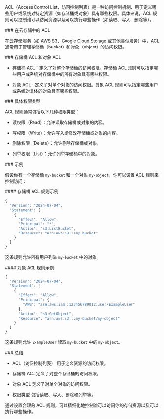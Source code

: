 ACL（Access Control List，访问控制列表）是一种访问控制机制，用于定义哪些用户或系统对特定资源（如存储桶或对象）具有哪些权限。具体来说，ACL 规则可以控制谁可以访问资源以及可以执行哪些操作（如读取、写入、删除等）。

\### 在云存储中的 ACL

在云存储服务（如 AWS S3、Google Cloud Storage 或其他类似服务）中，ACL 通常用于管理存储桶（bucket）和对象（object）的访问权限。

\### 存储桶 ACL 和对象 ACL

- 存储桶 ACL：定义了对整个存储桶的访问权限。存储桶 ACL 规则可以指定哪些用户或系统对存储桶中的所有对象具有哪些权限。

- 对象 ACL：定义了对单个对象的访问权限。对象 ACL 规则可以指定哪些用户或系统对具体的对象具有哪些权限。

\### 具体权限类型

ACL 规则通常包括以下几种权限类型：

- 读权限（Read）：允许读取存储桶或对象的内容。

- 写权限（Write）：允许写入或修改存储桶或对象的内容。

- 删除权限（Delete）：允许删除存储桶或对象。

- 列举权限（List）：允许列举存储桶中的对象。

\### 示例

假设你有一个存储桶 `my-bucket` 和一个对象 `my-object`，你可以设置 ACL 规则来控制访问：

\#### 存储桶 ACL 规则示例

```javascript
{
  "Version": "2024-07-04",
  "Statement": [
    {
      "Effect": "Allow",
      "Principal": "*",
      "Action": "s3:ListBucket",
      "Resource": "arn:aws:s3:::my-bucket"
    }
  ]
}
```

这条规则允许所有用户列举 `my-bucket` 中的对象。

\#### 对象 ACL 规则示例

```javascript
{
  "Version": "2024-07-04",
  "Statement": [
    {
      "Effect": "Allow",
      "Principal": {
        "AWS": "arn:aws:iam::123456789012:user/ExampleUser"
      },
      "Action": "s3:GetObject",
      "Resource": "arn:aws:s3:::my-bucket/my-object"
    }
  ]
}
```

这条规则允许 `ExampleUser` 读取 `my-bucket` 中的 `my-object`。

\### 总结

- ACL（访问控制列表） 用于定义资源的访问权限。

- 存储桶 ACL 定义了对整个存储桶的访问权限。

- 对象 ACL 定义了对单个对象的访问权限。

- 权限类型 包括读取、写入、删除和列举等。

通过设置合理的 ACL 规则，可以精细化地控制谁可以访问你的存储资源以及可以执行哪些操作。